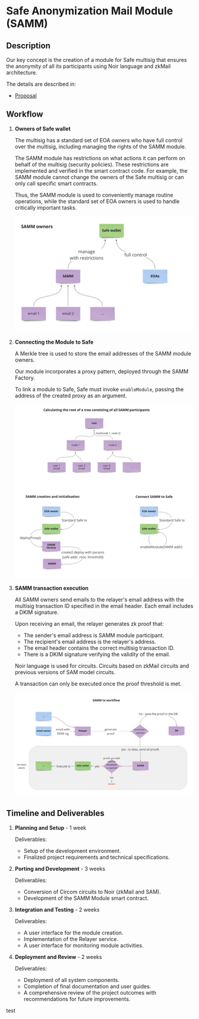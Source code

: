 # Safe Anonymization Mail Module (SAMM)

## Description

Our key concept is the creation of a module for Safe multisig that ensures the anonymity of all its participants using Noir language and zkMail architecture.

The details are described in:

- [Proposal](https://github.com/orgs/noir-lang/discussions/5813#discussioncomment-10450949)

## Workflow

1. **Owners of Safe wallet**

   The multisig has a standard set of EOA owners who have full control over the multisig, including managing the rights of the SAMM module.

   The SAMM module has restrictions on what actions it can perform on behalf of the multisig (security policies). These restrictions are implemented and verified in the smart contract code. For example, the SAMM module cannot change the owners of the Safe multisig or can only call specific smart contracts. 
   
   Thus, the SAMM module is used to conveniently manage routine operations, while the standard set of EOA owners is used to handle critically important tasks.

   ![Safe wallet owners](./img/SAMMOwners.png)

2. **Connecting the Module to Safe**

   A Merkle tree is used to store the email addresses of the SAMM module owners.

   Our module incorporates a proxy pattern, deployed through the SAMM Factory.

   To link a module to Safe, Safe must invoke `enableModule`, passing the address of the created proxy as an argument.

   ![Contract Creation](./img/Initialization.png)

3. **SAMM transaction execution**

   All SAMM owners send emails to the relayer's email address with the multisig transaction ID specified in the email header. Each email includes a DKIM signature.

   Upon receiving an email, the relayer generates zk proof that:
   - The sender's email address is SAMM module participant.
   - The recipient's email address is the relayer's address.
   - The email header contains the correct multisig transaction ID.
   - There is a DKIM signature verifying the validity of the email.
   
   Noir language is used for circuits. Circuits based on zkMail circuits and previous versions of SAM model circuits.

   A transaction can only be executed once the proof threshold is met.

   ![Tx Execution Workflow](./img/TxWorkflow.png)

## Timeline and Deliverables

1. **Planning and Setup** - 1 week

   Deliverables:
   - Setup of the development environment.
   - Finalized project requirements and technical specifications.

2. **Porting and Development** - 3 weeks
   
   Deliverables:
   - Conversion of Circom circuits to Noir (zkMail and SAM).
   - Development of the SAMM Module smart contract.

3. **Integration and Testing** - 2 weeks
   
   Deliverables:
   - A user interface for the module creation.
   - Implementation of the Relayer service.
   - A user interface for monitoring module activities.

4. **Deployment and Review** - 2 weeks
   
   Deliverables:
   - Deployment of all system components.
   - Completion of final documentation and user guides.
   - A comprehensive review of the project outcomes with recommendations for future improvements.





test